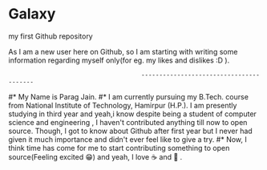 # Galaxy
my first Github repository

As I am a new user here on Github, so I am starting with writing some information regarding myself only(for eg. my likes and dislikes :D ).

                                         ----------------------------------------

#* My Name is Parag Jain.
#* I am currently pursuing my B.Tech. course from National Institute of Technology, Hamirpur (H.P.). I am presently studying in third year and yeah,i know despite being a student of computer science and engineering , I haven't contributed anything till now to open source. Though, I got to know about Github after first year but I never had given it much importance and didn't ever feel like to give a try.
#* Now, I think time has come for me to start contributing something to open source(Feeling excited :grin:) and yeah, I love :coffee: and :strawberry: .

